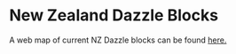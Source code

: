 # New Zealand Dazzle Blocks

A web map of current NZ Dazzle blocks can be found <a href="https://fruitionhb.github.io/Dazzle23/">here.</a>
